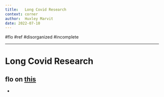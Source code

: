 ```yaml
---
title:   Long Covid Research
context: corner
author:  Huxley Marvit
date: 2022-07-10
---
```


#flo #ref
#disorganized #incomplete

***


# Long Covid Research



## flo on [this](https://www.youtube.com/watch?v=AXY6QUdMSIY)

- 


















































